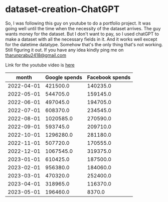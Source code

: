# dataset-creation-ChatGPT

So, I was following this guy on youtube to do a portfolio project. It was going well until the time when the necessity of the dataset arrives. The guy wants money for the dataset. But I don't want to pay, so I used chatGPT to make a dataset with all the necessary fields in it. And it works well except for the datetime datatype. Somehow that's the only thing that's not working. Still figuring it out. If you have any idea kindly ping me on tharunprabu2418@gmail.com

Link for the youtube video is [here](https://youtu.be/0rB_memC-dA)

|    month    | Google spends   | Facebook spends   |
|-------------|-----------------|-------------------|
| 2022-04-01  |   421500.0      |    140235.0       |
| 2022-05-01  |   544705.0      |    159145.0       |
| 2022-06-01  |   497045.0      |    194705.0       |
| 2022-07-01  |   608370.0      |    234545.0       |
| 2022-08-01  |   1020585.0     |    270590.0       |
| 2022-09-01  |   593745.0      |    209710.0       |
| 2022-10-01  |   1296280.0     |    281180.0       |
| 2022-11-01  |   507720.0      |    170555.0       |
| 2022-12-01  |   1067545.0     |    319375.0       |
| 2023-01-01  |   610425.0      |    187500.0       |
| 2023-02-01  |   956380.0      |    184060.0       |
| 2023-03-01  |   470320.0      |    252400.0       |
| 2023-04-01  |   318965.0      |    116370.0       |
| 2023-05-01  |   196460.0      |      8370.0       |

